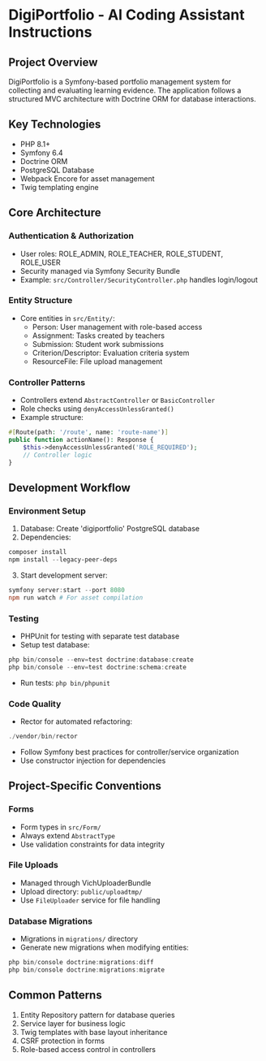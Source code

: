 # DigiPortfolio - AI Coding Assistant Instructions

## Project Overview
DigiPortfolio is a Symfony-based portfolio management system for collecting and evaluating learning evidence. The application follows a structured MVC architecture with Doctrine ORM for database interactions.

## Key Technologies
- PHP 8.1+
- Symfony 6.4
- Doctrine ORM
- PostgreSQL Database
- Webpack Encore for asset management
- Twig templating engine

## Core Architecture

### Authentication & Authorization
- User roles: ROLE_ADMIN, ROLE_TEACHER, ROLE_STUDENT, ROLE_USER
- Security managed via Symfony Security Bundle
- Example: `src/Controller/SecurityController.php` handles login/logout

### Entity Structure
- Core entities in `src/Entity/`:
  - Person: User management with role-based access
  - Assignment: Tasks created by teachers
  - Submission: Student work submissions
  - Criterion/Descriptor: Evaluation criteria system
  - ResourceFile: File upload management

### Controller Patterns
- Controllers extend `AbstractController` or `BasicController`
- Role checks using `denyAccessUnlessGranted()`
- Example structure:
```php
#[Route(path: '/route', name: 'route-name')]
public function actionName(): Response {
    $this->denyAccessUnlessGranted('ROLE_REQUIRED');
    // Controller logic
}
```

## Development Workflow

### Environment Setup
1. Database: Create 'digiportfolio' PostgreSQL database
2. Dependencies:
```powershell
composer install
npm install --legacy-peer-deps
```
3. Start development server:
```powershell
symfony server:start --port 8080
npm run watch # For asset compilation
```

### Testing
- PHPUnit for testing with separate test database
- Setup test database:
```powershell
php bin/console --env=test doctrine:database:create
php bin/console --env=test doctrine:schema:create
```
- Run tests: `php bin/phpunit`

### Code Quality
- Rector for automated refactoring:
```powershell
./vendor/bin/rector
```
- Follow Symfony best practices for controller/service organization
- Use constructor injection for dependencies

## Project-Specific Conventions

### Forms
- Form types in `src/Form/`
- Always extend `AbstractType`
- Use validation constraints for data integrity

### File Uploads
- Managed through VichUploaderBundle
- Upload directory: `public/uploadtmp/`
- Use `FileUploader` service for file handling

### Database Migrations
- Migrations in `migrations/` directory
- Generate new migrations when modifying entities:
```powershell
php bin/console doctrine:migrations:diff
php bin/console doctrine:migrations:migrate
```

## Common Patterns
1. Entity Repository pattern for database queries
2. Service layer for business logic
3. Twig templates with base layout inheritance
4. CSRF protection in forms
5. Role-based access control in controllers